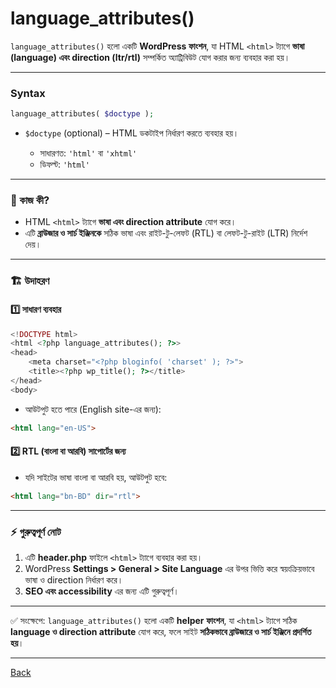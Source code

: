 # language_attributes()

`language_attributes()` হলো একটি **WordPress ফাংশন**, যা HTML `<html>` ট্যাগে **ভাষা (language) এবং direction (ltr/rtl)** সম্পর্কিত অ্যাট্রিবিউট যোগ করার জন্য ব্যবহার করা হয়।

---

### Syntax

```php
language_attributes( $doctype );
```

* `$doctype` (optional) – HTML ডকটাইপ নির্ধারণ করতে ব্যবহার হয়।

  * সাধারণত: `'html'` বা `'xhtml'`
  * ডিফল্ট: `'html'`

---

### 🔎 কাজ কী?

* HTML `<html>` ট্যাগে **ভাষা এবং direction attribute** যোগ করে।
* এটি **ব্রাউজার ও সার্চ ইঞ্জিনকে** সঠিক ভাষা এবং রাইট-টু-লেফট (RTL) বা লেফট-টু-রাইট (LTR) নির্দেশ দেয়।

---

### 🏗️ উদাহরণ

#### 1️⃣ সাধারণ ব্যবহার

```php
<!DOCTYPE html>
<html <?php language_attributes(); ?>>
<head>
    <meta charset="<?php bloginfo( 'charset' ); ?>">
    <title><?php wp_title(); ?></title>
</head>
<body>
```

* আউটপুট হতে পারে (English site-এর জন্য):

```html
<html lang="en-US">
```

#### 2️⃣ RTL (বাংলা বা আরবি) সাপোর্টের জন্য

* যদি সাইটের ভাষা বাংলা বা আরবি হয়, আউটপুট হবে:

```html
<html lang="bn-BD" dir="rtl">
```

---

### ⚡ গুরুত্বপূর্ণ নোট

1. এটি **header.php** ফাইলে `<html>` ট্যাগে ব্যবহার করা হয়।
2. WordPress **Settings > General > Site Language** এর উপর ভিত্তি করে স্বয়ংক্রিয়ভাবে ভাষা ও direction নির্ধারণ করে।
3. **SEO এবং accessibility** এর জন্য এটি গুরুত্বপূর্ণ।

---

✅ সংক্ষেপে:
`language_attributes()` হলো একটি **helper ফাংশন**, যা `<html>` ট্যাগে সঠিক **language ও direction attribute** যোগ করে, ফলে সাইট **সঠিকভাবে ব্রাউজারে ও সার্চ ইঞ্জিনে প্রদর্শিত হয়**।

---
[Back](../../README.md)
